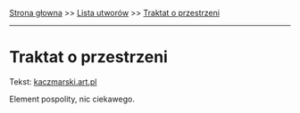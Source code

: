 [Strona głowna](../index.md) >> [Lista utworów](../list.md) >> [Traktat o przestrzeni](600.md)

---

# Traktat o przestrzeni

Tekst: [kaczmarski.art.pl](https://www.kaczmarski.art.pl/tworczosc/wiersze/traktat-o-przestrzeni/)

Element pospolity, nic ciekawego.
